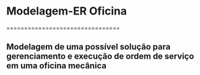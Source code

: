 # Modelagem-ER Oficina
================================

## Modelagem de uma possível solução para gerenciamento e execução de ordem de serviço em uma oficina mecânica
